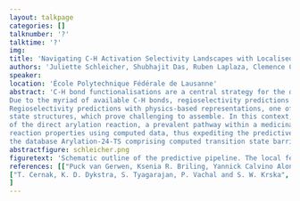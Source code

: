 ```yaml
---
layout: talkpage
categories: []
talknumber: '?'
talktime: '?'
img:
title: 'Navigating C-H Activation Selectivity Landscapes with Localised Featurisations'
authors: 'Juliette Schleicher, Shubhajit Das, Ruben Laplaza, Clemence Corminboeuf'
speaker:
location: 'École Polytechnique Fédérale de Lausanne'
abstract: 'C-H bond functionalisations are a central strategy for the development of efficient synthetic routes, particularly for complex molecules. 
Due to the myriad of available C-H bonds, regioselectivity predictions are crucial to aid and facilitate the efficient discovery of accessible pathways. 
Regioselectivity predictions with physics-based representations, one of the most accurate approaches [1], are often based on intermediate or even transition 
state structures, which prove challenging to assemble. In this context, we pivot towards using only the substrate structures for regioselectivity predictions 
of the direct arylation reaction, a prevalent pathway within a medicinal chemist’s toolbox [2]. We present a local, substrate-based featurisation for predicting 
reaction properties using computed data, thus expediting the predictive workflow by achieving independence from intermediate structures. Additionally, we introduce 
the database Arylation-24-TS comprising computed transition state barriers for the regioselectivity-inducing step of the direct arylation reaction.'
abstractfigure: schleicher.png
figuretext: 'Schematic outline of the predictive pipeline. The local featurisation is created based on the C-H environment in the substrate structure and the product, subsequently, ML models are trained with those featurisations on the computed reaction properties, allowing us to predict regioselectivities based on the trained models.'
references: [["Puck van Gerwen, Ksenia R. Briling, Yannick Calvino Alonso, Malte Franke  and  Clemence Corminboeuf", Digital Discovery, 2024, Accepted Manuscript],
["T. Cernak, K. D. Dykstra, S. Tyagarajan, P. Vachal and S. W. Krska", Chem. Soc. Rev., 2016, 45, 546-576]
]
---
```

